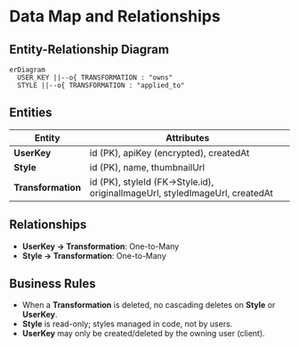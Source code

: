 # Data Map and Relationships

## Entity-Relationship Diagram

```mermaid
erDiagram
  USER_KEY ||--o{ TRANSFORMATION : "owns"
  STYLE ||--o{ TRANSFORMATION : "applied_to"
```

## Entities

| Entity             | Attributes                                                                  |
| ------------------ | --------------------------------------------------------------------------- |
| **UserKey**        | id (PK), apiKey (encrypted), createdAt                                      |
| **Style**          | id (PK), name, thumbnailUrl                                                 |
| **Transformation** | id (PK), styleId (FK→Style.id), originalImageUrl, styledImageUrl, createdAt |

## Relationships

* **UserKey → Transformation**: One-to-Many
* **Style → Transformation**: One-to-Many

## Business Rules

* When a **Transformation** is deleted, no cascading deletes on **Style** or **UserKey**.
* **Style** is read-only; styles managed in code, not by users.
* **UserKey** may only be created/deleted by the owning user (client).
